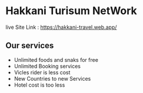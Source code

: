 # Hakkani Turisum NetWork
live Site Link : https://hakkani-travel.web.app/


## Our services 

* Unlimited foods and snaks for free
* Unlimited Booking services
* Vicles rider is less cost
* New Countries to new Services 
* Hotel cost is too less 
